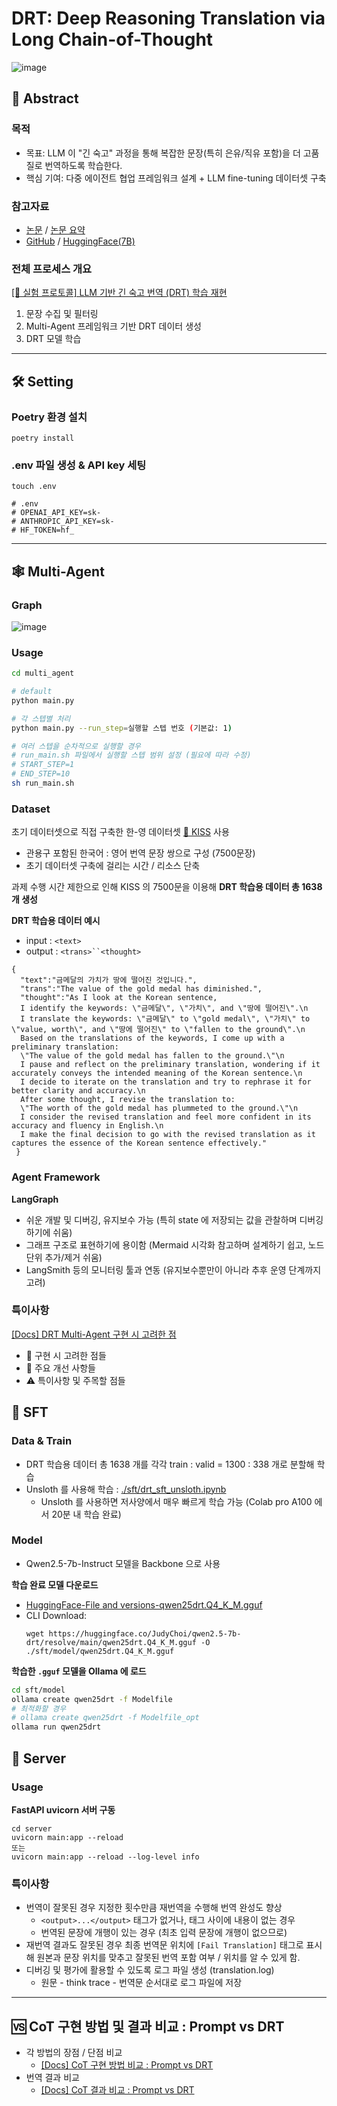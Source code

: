 # DRT: Deep Reasoning Translation via Long Chain-of-Thought
![image](https://github.com/user-attachments/assets/44a04596-41a6-46e7-86ed-54fcd6c31e0b)

## 📑 Abstract

### 목적
- 목표: LLM 이 "긴 숙고" 과정을 통해 복잡한 문장(특히 은유/직유 포함)을 더 고품질로 번역하도록 학습한다.
- 핵심 기여: 다중 에이전트 협업 프레임워크 설계 + LLM fine-tuning 데이터셋 구축

### 참고자료
- [논문](https://arxiv.org/pdf/2412.17498) / [논문 요약](https://github.com/Judy-Choi/DRT_Multi-Agent/issues/1)
- [GitHub](https://github.com/krystalan/DRT) / [HuggingFace(7B)](https://huggingface.co/Krystalan/DRT-7B)

### 전체 프로세스 개요
[[📄 실험 프로토콜] LLM 기반 긴 숙고 번역 (DRT) 학습 재현](https://github.com/Judy-Choi/DRT_Multi-Agent/issues/2)
1. 문장 수집 및 필터링
2. Multi-Agent 프레임워크 기반 DRT 데이터 생성
3. DRT 모델 학습<br>

---

## 🛠️ Setting
### Poetry 환경 설치
```shell
poetry install
```

### .env 파일 생성 & API key 세팅
```shell
touch .env

# .env
# OPENAI_API_KEY=sk-
# ANTHROPIC_API_KEY=sk-
# HF_TOKEN=hf_
```

---

## 🕸️ Multi-Agent

### Graph
![image](https://github.com/user-attachments/assets/bac1d93c-7e31-4df8-b966-904825ee51f2)

### Usage
```bash
cd multi_agent

# default
python main.py

# 각 스텝별 처리
python main.py --run_step=실행할 스텝 번호 (기본값: 1)

# 여러 스텝을 순차적으로 실행할 경우
# run_main.sh 파일에서 실행할 스텝 범위 설정 (필요에 따라 수정)
# START_STEP=1
# END_STEP=10
sh run_main.sh
```

### Dataset
초기 데이터셋으로 직접 구축한 한-영 데이터셋 [💋 KISS](https://github.com/Judy-Choi/KISS-Korean-english-Idioms-in-Sentences-dataSet) 사용
- 관용구 포함된 한국어 : 영어 번역 문장 쌍으로 구성 (7500문장)
- 초기 데이터셋 구축에 걸리는 시간 / 리소스 단축

과제 수행 시간 제한으로 인해 KISS 의 7500문을 이용해 **DRT 학습용 데이터 총 1638 개 생성**

**DRT 학습용 데이터 예시**
- input : `<text>`
- output : `<trans>``<thought>`
```
{
  "text":"금메달의 가치가 땅에 떨어진 것입니다.",
  "trans":"The value of the gold medal has diminished.",
  "thought":"As I look at the Korean sentence, 
  I identify the keywords: \"금메달\", \"가치\", and \"땅에 떨어진\".\n
  I translate the keywords: \"금메달\" to \"gold medal\", \"가치\" to \"value, worth\", and \"땅에 떨어진\" to \"fallen to the ground\".\n
  Based on the translations of the keywords, I come up with a preliminary translation: 
  \"The value of the gold medal has fallen to the ground.\"\n
  I pause and reflect on the preliminary translation, wondering if it accurately conveys the intended meaning of the Korean sentence.\n
  I decide to iterate on the translation and try to rephrase it for better clarity and accuracy.\n
  After some thought, I revise the translation to: 
  \"The worth of the gold medal has plummeted to the ground.\"\n
  I consider the revised translation and feel more confident in its accuracy and fluency in English.\n
  I make the final decision to go with the revised translation as it captures the essence of the Korean sentence effectively."
 }
```

### Agent Framework
**LangGraph**
- 쉬운 개발 및 디버깅, 유지보수 가능 (특히 state 에 저장되는 값을 관찰하며 디버깅하기에 쉬움)
- 그래프 구조로 표현하기에 용이함 (Mermaid 시각화 참고하며 설계하기 쉽고, 노드 단위 추가/제거 쉬움)
- LangSmith 등의 모니터링 툴과 연동 (유지보수뿐만이 아니라 추후 운영 단계까지 고려)

### 특이사항
[[Docs] DRT Multi-Agent 구현 시 고려한 점](https://github.com/Judy-Choi/DRT_Multi-Agent/issues/5)
- 🔧 구현 시 고려한 점들
- 🚀 주요 개선 사항들
- ⚠️ 특이사항 및 주목할 점들


## 🧠 SFT
### Data & Train
- DRT 학습용 데이터 총 1638 개를 각각 train : valid = 1300 : 338 개로 분할해 학습
- Unsloth 를 사용해 학습 : [./sft/drt_sft_unsloth.ipynb](https://github.com/Judy-Choi/DRT_Multi-Agent/blob/main/sft/drt_sft_unsloth.ipynb)
  - Unsloth 를 사용하면 저사양에서 매우 빠르게 학습 가능 (Colab pro A100 에서 20분 내 학습 완료)
  
### Model
- Qwen2.5-7b-Instruct 모델을 Backbone 으로 사용

**학습 완료 모델 다운로드**
- [HuggingFace-File and versions-qwen25drt.Q4_K_M.gguf](https://huggingface.co/JudyChoi/qwen2.5-7b-drt/blob/main/qwen25drt.Q4_K_M.gguf)
- CLI Download:
  ```shell
  wget https://huggingface.co/JudyChoi/qwen2.5-7b-drt/resolve/main/qwen25drt.Q4_K_M.gguf -O ./sft/model/qwen25drt.Q4_K_M.gguf
  ```

**학습한 `.gguf` 모델을 Ollama 에 로드**
```bash
cd sft/model
ollama create qwen25drt -f Modelfile
# 최적화할 경우
# ollama create qwen25drt -f Modelfile_opt
ollama run qwen25drt
```

## 👷 Server
### Usage
**FastAPI uvicorn 서버 구동**
```shell
cd server
uvicorn main:app --reload
또는
uvicorn main:app --reload --log-level info
```

### 특이사항
- 번역이 잘못된 경우 지정한 횟수만큼 재번역을 수행해 번역 완성도 향상
  - `<output>...</output>` 태그가 없거나, 태그 사이에 내용이 없는 경우
  - 번역된 문장에 개행이 있는 경우 (최초 입력 문장에 개행이 없으므로)
- 재번역 결과도 잘못된 경우 최종 번역문 위치에 `[Fail Translation]` 태그로 표시해 원본과 문장 위치를 맞추고 잘못된 번역 포함 여부 / 위치를 알 수 있게 함.
- 디버깅 및 평가에 활용할 수 있도록 로그 파일 생성 (translation.log)
  - 원문 - think trace - 번역문 순서대로 로그 파일에 저장

---

## 🆚 CoT 구현 방법 및 결과 비교 : Prompt vs DRT
- 각 방법의 장점 / 단점 비교
  - [[Docs] CoT 구현 방법 비교 : Prompt vs DRT](https://github.com/Judy-Choi/DRT_Multi-Agent/issues/6)
- 번역 결과 비교
  - [[Docs] CoT 결과 비교 : Prompt vs DRT](https://github.com/Judy-Choi/DRT_Multi-Agent/issues/8)

